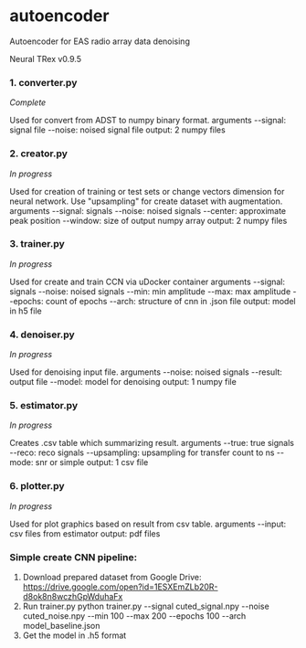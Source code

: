 # autoencoder
Autoencoder for EAS radio array data denoising

Neural TRex v0.9.5

### 1. converter.py
*Complete*

Used for convert from ADST to numpy binary format.
arguments
--signal: signal file
--noise: noised signal file
output: 2 numpy files


### 2. creator.py
*In progress*

Used for creation of training or test sets or change vectors dimension for neural network.
Use "upsampling" for create dataset with augmentation.
arguments
--signal: signals
--noise: noised signals
--center: approximate peak position
--window: size of output numpy array
output: 2 numpy files


### 3. trainer.py
*In progress*

Used for create and train CCN via uDocker container
arguments
--signal: signals
--noise: noised signals
--min: min amplitude
--max: max amplitude
--epochs: count of epochs
--arch: structure of cnn in .json file
output: model in h5 file


### 4. denoiser.py
*In progress*

Used for denoising input file.
arguments
--noise: noised signals
--result: output file
--model: model for denoising
output: 1 numpy file

### 5. estimator.py
*In progress*

Creates .csv table which summarizing result.
arguments
--true: true signals
--reco: reco signals
--upsampling: upsampling for transfer count to ns
--mode: snr or simple
output: 1 csv file

### 6. plotter.py
*In progress*

Used for plot graphics based on result from csv table.
arguments
--input: csv files from estimator
output: pdf files


### Simple create CNN pipeline:
1. Download prepared dataset from Google Drive:
https://drive.google.com/open?id=1ESXEmZLb20R-d8ok8n8wczhGpWduhaFx
2. Run trainer.py
python trainer.py --signal cuted_signal.npy --noise cuted_noise.npy --min 100 --max 200 --epochs 100 --arch model_baseline.json
3. Get the model in .h5 format
